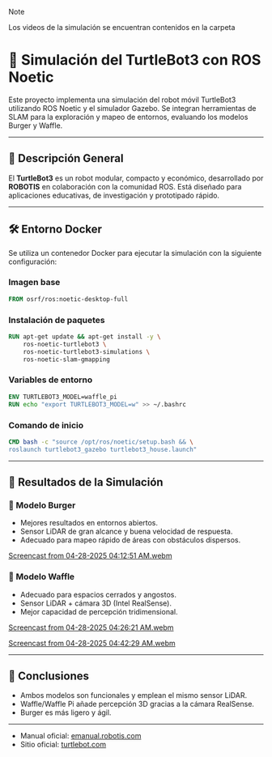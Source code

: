 
> [!Note]
> Los videos de la simulación se encuentran contenidos en la carpeta 

# 🤖 Simulación del TurtleBot3 con ROS Noetic

Este proyecto implementa una simulación del robot móvil TurtleBot3 utilizando ROS Noetic y el simulador Gazebo. Se integran herramientas de SLAM para la exploración y mapeo de entornos, evaluando los modelos Burger y Waffle.

---

## 🧩 Descripción General

El **TurtleBot3** es un robot modular, compacto y económico, desarrollado por **ROBOTIS** en colaboración con la comunidad ROS. Está diseñado para aplicaciones educativas, de investigación y prototipado rápido.

---

## 🛠️ Entorno Docker

Se utiliza un contenedor Docker para ejecutar la simulación con la siguiente configuración:

### Imagen base
```dockerfile
FROM osrf/ros:noetic-desktop-full
```

### Instalación de paquetes
```dockerfile
RUN apt-get update && apt-get install -y \
    ros-noetic-turtlebot3 \
    ros-noetic-turtlebot3-simulations \
    ros-noetic-slam-gmapping
```

### Variables de entorno
```dockerfile
ENV TURTLEBOT3_MODEL=waffle_pi
RUN echo "export TURTLEBOT3_MODEL=w" >> ~/.bashrc
```

### Comando de inicio
```dockerfile
CMD bash -c "source /opt/ros/noetic/setup.bash && \
roslaunch turtlebot3_gazebo turtlebot3_house.launch"
```

---

## 🧪 Resultados de la Simulación

### 🔹 Modelo Burger
- Mejores resultados en entornos abiertos.
- Sensor LiDAR de gran alcance y buena velocidad de respuesta.
- Adecuado para mapeo rápido de áreas con obstáculos dispersos.

[Screencast from 04-28-2025 04:12:51 AM.webm](https://github.com/user-attachments/assets/98828fbf-d80d-4c6c-bc8c-e4e3aea394a6)

### 🔹 Modelo Waffle
- Adecuado para espacios cerrados y angostos.
- Sensor LiDAR + cámara 3D (Intel RealSense).
- Mejor capacidad de percepción tridimensional.

[Screencast from 04-28-2025 04:26:21 AM.webm](https://github.com/user-attachments/assets/0d991c82-b562-436c-ad67-3b5a7162540c)

[Screencast from 04-28-2025 04:42:29 AM.webm](https://github.com/user-attachments/assets/f0080186-4ce0-4f22-a3bf-dc93426c39a2)

---

## 📌 Conclusiones

- Ambos modelos son funcionales y emplean el mismo sensor LiDAR.
- Waffle/Waffle Pi añade percepción 3D gracias a la cámara RealSense.
- Burger es más ligero y ágil.

---

- Manual oficial: [emanual.robotis.com](https://emanual.robotis.com/docs/en/platform/turtlebot3/overview/)
- Sitio oficial: [turtlebot.com](https://www.turtlebot.com/turtlebot3/)
